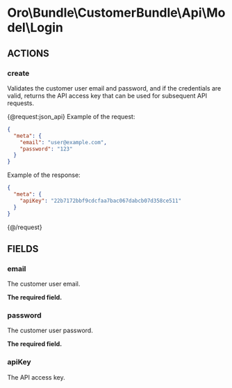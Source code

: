 # Oro\Bundle\CustomerBundle\Api\Model\Login

## ACTIONS

### create

Validates the customer user email and password, and if the credentials are valid, returns the API access key
that can be used for subsequent API requests.

{@request:json_api}
Example of the request:

```JSON
{
  "meta": {
    "email": "user@example.com",
    "password": "123"
  }
}
```

Example of the response:

```JSON
{
  "meta": {
    "apiKey": "22b7172bbf9cdcfaa7bac067dabcb07d358ce511"
  }
}
```
{@/request}

## FIELDS

### email

The customer user email.

**The required field.**

### password

The customer user password.

**The required field.**

### apiKey

The API access key.

